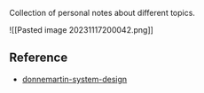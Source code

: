 Collection of personal notes about different  topics.


![[Pasted image 20231117200042.png]]


## Reference
- [donnemartin-system-design](https://github.com/donnemartin/system-design-primer#index-of-system-design-topics)



